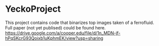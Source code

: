 # YeckoProject

This project contains code that binarizes top images taken of a ferrofluid.\
Full paper (not yet publised) could be found here.\
https://drive.google.com/a/cooper.edu/file/d/1n_MDN-jf-hPqSKcrG93Qoixb1uKphmEK/view?usp=sharing
